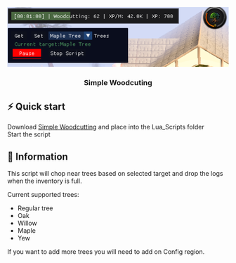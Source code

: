 <a name="readme-top"></a>
<div align="center">
  <img src="images/Basic WC.png" alt="wc">
  <h3 align="center">Simple Woodcuting</h3>
</div>

## ⚡️ Quick start

Download [Simple Woodcutting](SimpleWood%20cutting.lua) and place into the Lua_Scripts folder<br>
Start the script

## 📖 Information

This script will chop near trees based on selected target and drop the logs when the inventory is full.

Current supported trees:
- Regular tree
- Oak
- Willow
- Maple
- Yew

If you want to add more trees you will need to add on Config region.
